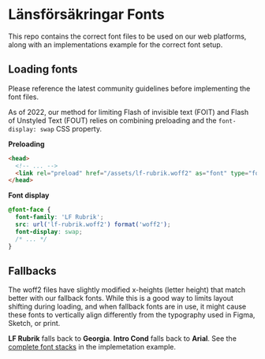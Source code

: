 # Länsförsäkringar Fonts
This repo contains the correct font files to be used on our web platforms,
along with an implementations example for the correct font setup.

## Loading fonts
Please reference the latest community guidelines before implementing the font
files.

As of 2022, our method for limiting Flash of invisible text (FOIT) and
Flash of Unstyled Text (FOUT) relies on combining preloading and the
`font-display: swap` CSS property.

**Preloading**
```html
<head>
  <!-- ... -->
  <link rel="preload" href="/assets/lf-rubrik.woff2" as="font" type="font/woff2" crossorigin>
</head>
```

**Font display**
```css
@font-face {
  font-family: 'LF Rubrik';
  src: url('lf-rubrik.woff2') format('woff2');
  font-display: swap;
  /* ... */
}
```

## Fallbacks
The woff2 files have slightly modified x-heights (letter height) that match
better with our fallback fonts. While this is a good way to limits layout
shifting during loading, and when fallback fonts are in use, it might cause
these fonts to vertically align differently from the typography used in Figma,
Sketch, or print.

**LF Rubrik** falls back to **Georgia**. **Intro Cond** falls back to
**Arial**. See the [complete font stacks](font-stacks) in the implemetation
example.
